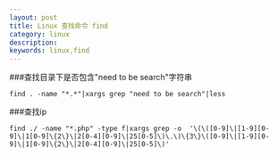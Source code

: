 ```yaml
---
layout: post
title: Linux 查找命令 find
category: linux
description: 
keywords: linux,find
---
```



###查找目录下是否包含"need to be search"字符串
```shell
find . -name "*.*"|xargs grep "need to be search"|less
```


###查找ip
```shell
find ./ -name "*.php" -type f|xargs grep -o  '\(\([0-9]\|[1-9][0-9]\|1[0-9]\{2\}\|2[0-4][0-9]\|25[0-5]\)\.\)\{3\}\([0-9]\|[1-9][0-9]\|1[0-9]\{2\}\|2[0-4][0-9]\|25[0-5]\)'
```
